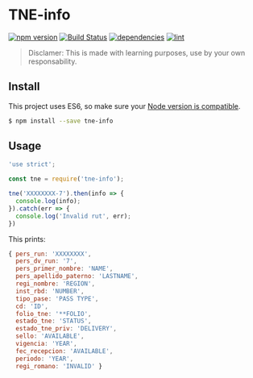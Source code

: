 # TNE-info
[![npm version][npm-image]][npm-url] [![Build Status][ci-image]][ci-url] [![dependencies][dependencies-image]][dependencies-url] [![lint][lint-image]][lint-url]

> Disclamer: This is made with learning purposes, use by your own responsability.

## Install
This project uses ES6, so make sure your [Node version is compatible](https://nodejs.org/en/docs/es6/).
```sh
$ npm install --save tne-info
```

## Usage
```js
'use strict';

const tne = require('tne-info');

tne('XXXXXXXX-7').then(info => {
  console.log(info);
}).catch(err => {
  console.log('Invalid rut', err);
})
```

This prints:
```js
{ pers_run: 'XXXXXXXX',
  pers_dv_run: '7',
  pers_primer_nombre: 'NAME',
  pers_apellido_paterno: 'LASTNAME',
  regi_nombre: 'REGION',
  inst_rbd: 'NUMBER',
  tipo_pase: 'PASS TYPE',
  cd: 'ID',
  folio_tne: '**FOLIO',
  estado_tne: 'STATUS',
  estado_tne_priv: 'DELIVERY',
  sello: 'AVAILABLE',
  vigencia: 'YEAR',
  fec_recepcion: 'AVAILABLE',
  periodo: 'YEAR',
  regi_romano: 'INVALID' }
```

[ci-image]: https://travis-ci.org/mrpatiwi/tne-info.svg
[ci-url]: https://travis-ci.org/mrpatiwi/tne-info
[npm-image]: https://badge.fury.io/js/tne-info.svg
[npm-url]: http://badge.fury.io/js/tne-info
[dependencies-image]: https://david-dm.org/mrpatiwi/tne-info.svg
[dependencies-url]: https://david-dm.org/mrpatiwi/tne-info
[lint-image]: https://codeclimate.com/github/mrpatiwi/tne-info/badges/gpa.svg
[lint-url]: https://codeclimate.com/github/mrpatiwi/tne-info
